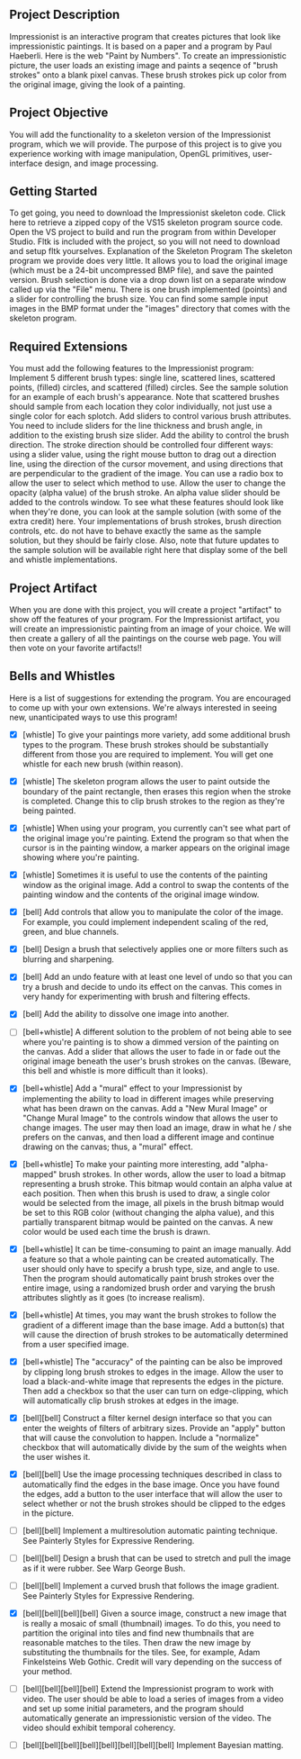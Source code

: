 ## Project Description  
Impressionist is an interactive program that creates pictures that look like impressionistic paintings. It is based on a paper and a program by Paul Haeberli. Here is the web "Paint by Numbers".
To create an impressionistic picture, the user loads an existing image and paints a seqence of "brush strokes" onto a blank pixel canvas. These brush strokes pick up color from the original image, giving the look of a painting. 
 

## Project Objective  
You will add the functionality to a skeleton version of the Impressionist program, which we will provide. The purpose of this project is to give you experience working with image manipulation, OpenGL primitives, user-interface design, and image processing. 
  
 
## Getting Started  
To get going, you need to download the Impressionist skeleton code. Click here to retrieve a zipped copy of the VS15 skeleton program source code. Open the VS project to build and run the program from within Developer Studio.  Fltk is included with the project, so you will not need to download and setup fltk yourselves. 
Explanation of the Skeleton Program
The skeleton program we provide does very little. It allows you to load the original image (which must be a 24-bit uncompressed BMP file), and save the painted version. Brush selection is done via a drop down list on a separate window called up via the "File" menu. There is one brush implemented (points) and a slider for controlling the brush size.
 You can find some sample input images in the BMP format under the "images" directory that comes with the skeleton program.

## Required Extensions  
You must add the following features to the Impressionist program:
Implement 5 different brush types: single line, scattered lines, scattered points, (filled) circles, and scattered (filled) circles. See the sample solution for an example of each brush's appearance. Note that scattered brushes should sample from each location they color individually, not just use a single color for each splotch.
Add sliders to control various brush attributes. You need to include sliders for the line thickness and brush angle, in addition to the existing brush size slider.
Add the ability to control the brush direction. The stroke direction should be controlled four different ways: using a slider value, using the right mouse button to drag out a direction line, using the direction of the cursor movement, and using directions that are perpendicular to the gradient of the image. You can use a radio box to allow the user to select which method to use.
Allow the user to change the opacity (alpha value) of the brush stroke. An alpha value slider should be added to the controls window.
To see what these features should look like when they're done, you can look at the sample solution (with some of the extra credit) here. Your implementations of brush strokes, brush direction controls, etc. do not have to behave exactly the same as the sample solution, but they should be fairly close. Also, note that future updates to the sample solution will be available right here that display some of the bell and whistle implementations.
## Project Artifact  
When you are done with this project, you will create a project "artifact" to show off the features of your program. For the Impressionist artifact, you will create an impressionistic painting from an image of your choice. We will then create a gallery of all the paintings on the course web page. You will then vote on your favorite artifacts!!
## Bells and Whistles  
Here is a list of suggestions for extending the program. You are encouraged to come up with your own extensions. We're always interested in seeing new, unanticipated ways to use this program! 
  
 
- [x] [whistle] To give your paintings more variety, add some additional brush types to the program. These brush strokes should be substantially different from those you are required to implement. You will get one whistle for each new brush (within reason).

- [x] [whistle] The skeleton program allows the user to paint outside the boundary of the paint rectangle, then erases this region when the stroke is completed. Change this to clip brush strokes to the region as they're being painted.

- [x] [whistle] When using your program, you currently can't see what part of the original image you're painting. Extend the program so that when the cursor is in the painting window, a marker appears on the original image showing where you're painting.

- [x] [whistle] Sometimes it is useful to use the contents of the painting window as the original image. Add a control to swap the contents of the painting window and the contents of the original image window.


- [x] [bell] Add controls that allow you to manipulate the color of the image. For example, you could implement independent scaling of the red, green, and blue channels.


- [x] [bell] Design a brush that selectively applies one or more filters such as blurring and sharpening.


- [x] [bell] Add an undo feature with at least one level of undo so that you can try a brush and decide to undo its effect on the canvas. This comes in very handy for experimenting with brush and filtering effects.


- [x] [bell] Add the ability to dissolve one image into another.


- [ ] [bell+whistle] A different solution to the problem of not being able to see where you're painting is to show a dimmed version of the painting on the canvas. Add a slider that allows the user to fade in or fade out the original image beneath the user's brush strokes on the canvas. (Beware, this bell and whistle is more difficult than it looks).


- [x] [bell+whistle] Add a "mural" effect to your Impressionist by implementing the ability to load in different images while preserving what has been drawn on the canvas. Add a "New Mural Image" or "Change Mural Image" to the controls window that allows the user to change images. The user may then load an image, draw in what he / she prefers on the canvas, and then load a different image and continue drawing on the canvas; thus, a "mural" effect.


- [x] [bell+whistle] To make your painting more interesting, add "alpha-mapped" brush strokes. In other words, allow the user to load a bitmap representing a brush stroke. This bitmap would contain an alpha value at each position. Then when this brush is used to draw, a single color would be selected from the image, all pixels in the brush bitmap would be set to this RGB color (without changing the alpha value), and this partially transparent bitmap would be painted on the canvas. A new color would be used each time the brush is drawn.


- [x] [bell+whistle] It can be time-consuming to paint an image manually. Add a feature so that a whole painting can be created automatically. The user should only have to specify a brush type, size, and angle to use. Then the program should automatically paint brush strokes over the entire image, using a randomized brush order and varying the brush attributes slightly as it goes (to increase realism).


- [x] [bell+whistle] At times, you may want the brush strokes to follow the gradient of a different image than the base image. Add a button(s) that will cause the direction of brush strokes to be automatically determined from a user specified image.


- [x] [bell+whistle] The "accuracy" of the painting can be also be improved by clipping long brush strokes to edges in the image. Allow the user to load a black-and-white image that represents the edges in the picture. Then add a checkbox so that the user can turn on edge-clipping, which will automatically clip brush strokes at edges in the image.


- [x] [bell][bell] Construct a filter kernel design interface so that you can enter the weights of filters of arbitrary sizes. Provide an "apply" button that will cause the convolution to happen. Include a "normalize" checkbox that will automatically divide by the sum of the weights when the user wishes it.


- [x] [bell][bell] Use the image processing techniques described in class to automatically find the edges in the base image. Once you have found the edges, add a button to the user interface that will allow the user to select whether or not the brush strokes should be clipped to the edges in the picture.


- [ ] [bell][bell] Implement a multiresolution automatic painting technique. See Painterly Styles for Expressive Rendering.


- [ ] [bell][bell] Design a brush that can be used to stretch and pull the image as if it were rubber. See Warp George Bush.


- [ ] [bell][bell] Implement a curved brush that follows the image gradient. See Painterly Styles for Expressive Rendering.


- [x] [bell][bell][bell][bell] Given a source image, construct a new image that is really a mosaic of small (thumbnail) images. To do this, you need to partition the original into tiles and find new thumbnails that are reasonable matches to the tiles. Then draw the new image by substituting the thumbnails for the tiles. See, for example, Adam Finkelsteins Web Gothic. Credit will vary depending on the success of your method.


- [ ] [bell][bell][bell][bell] Extend the Impressionist program to work with video. The user should be able to load a series of images from a video and set up some initial parameters, and the program should automatically generate an impressionistic version of the video. The video should exhibit temporal coherency. 
 

- [ ] [bell][bell][bell][bell][bell][bell][bell][bell] Implement Bayesian matting.
